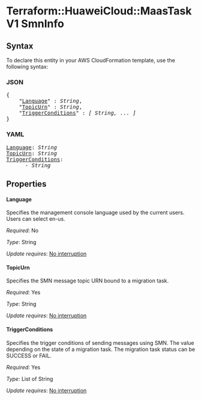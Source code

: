 # Terraform::HuaweiCloud::MaasTaskV1 SmnInfo

## Syntax

To declare this entity in your AWS CloudFormation template, use the following syntax:

### JSON

<pre>
{
    "<a href="#language" title="Language">Language</a>" : <i>String</i>,
    "<a href="#topicurn" title="TopicUrn">TopicUrn</a>" : <i>String</i>,
    "<a href="#triggerconditions" title="TriggerConditions">TriggerConditions</a>" : <i>[ String, ... ]</i>
}
</pre>

### YAML

<pre>
<a href="#language" title="Language">Language</a>: <i>String</i>
<a href="#topicurn" title="TopicUrn">TopicUrn</a>: <i>String</i>
<a href="#triggerconditions" title="TriggerConditions">TriggerConditions</a>: <i>
      - String</i>
</pre>

## Properties

#### Language

Specifies the management console language used by the
current users. Users can select en-us.

_Required_: No

_Type_: String

_Update requires_: [No interruption](https://docs.aws.amazon.com/AWSCloudFormation/latest/UserGuide/using-cfn-updating-stacks-update-behaviors.html#update-no-interrupt)

#### TopicUrn

Specifies the SMN message topic URN bound to a migration
task.

_Required_: Yes

_Type_: String

_Update requires_: [No interruption](https://docs.aws.amazon.com/AWSCloudFormation/latest/UserGuide/using-cfn-updating-stacks-update-behaviors.html#update-no-interrupt)

#### TriggerConditions

Specifies the trigger conditions of sending messages
using SMN. The value depending on the state of a migration task. The migration task
status can be SUCCESS or FAIL.

_Required_: Yes

_Type_: List of String

_Update requires_: [No interruption](https://docs.aws.amazon.com/AWSCloudFormation/latest/UserGuide/using-cfn-updating-stacks-update-behaviors.html#update-no-interrupt)

